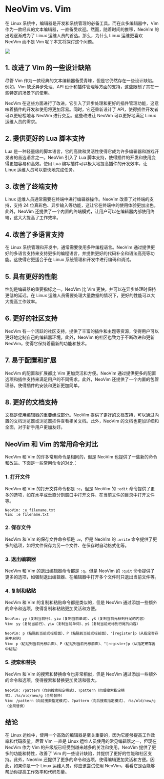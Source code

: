 # NeoVim vs. Vim
在 Linux 系统中，编辑器是开发和系统管理的必备工具。而在众多编辑器中，Vim 作为一款经典的文本编辑器，一直备受欢迎。然而，随着时间的推移，NeoVim 的出现逐渐成为了 Linux 运维人员的首选。那么，为什么 Linux 运维更喜欢 NeoVim 而不是 Vim 呢？本文将探讨这个问题。

![](https://static001.geekbang.org/infoq/01/016f599a3f03b54173da185210710d66.png)

1\. 改进了 Vim 的一些设计缺陷
-------------------

尽管 Vim 作为一款经典的文本编辑器备受青睐，但是它仍然存在一些设计缺陷。例如，Vim 缺乏异步处理、API 设计和插件管理等方面的支持，这些限制了其在一些特定的场景下的使用。

NeoVim 在这些方面进行了改进。它引入了异步处理和更好的插件管理功能，这意味着插件的开发和使用将更加容易。同时，它还重新设计了 API，使得插件开发者可以更轻松地与 NeoVim 进行交互。这些改进让 NeoVim 可以更好地满足 Linux 运维人员的需求。

2\. 提供更好的 Lua 脚本支持
------------------

Lua 是一种轻量级的脚本语言，它的高效和灵活性使得它成为许多编辑器和游戏开发者的首选语言之一。NeoVim 引入了 Lua 脚本支持，使得插件的开发和使用变得更加容易和高效。使用 Lua 编写插件可以极大地提高插件的开发效率，让 Linux 运维人员可以更快地完成任务。

3\. 改善了终端支持
-----------

Linux 运维人员通常需要在终端中进行编辑器操作。NeoVim 改善了对终端的支持，支持 24 位真彩色、异步输入等功能，这让它在终端中的使用体验更加出色。此外，NeoVim 还提供了一个内置的终端模式，让用户可以在编辑器内部使用终端，这大大提高了工作效率。

4\. 改善了多语言支持
------------

在 Linux 系统管理和开发中，通常需要使用多种编程语言。NeoVim 通过提供更好的多语言支持来支持更多的编程语言，并提供更好的代码补全和语法高亮等功能。这使得它更适合于在 Linux 系统管理和开发中进行编码和调试。

5\. 具有更好的性能
-----------

性能是编辑器的重要指标之一。NeoVim 比 Vim 更快，并可以在异步处理时保持更低的延迟。在 Linux 运维人员需要处理大量数据的情况下，更好的性能可以大大提高工作效率。

6\. 更好的社区支持
-----------

NeoVim 有一个活跃的社区支持，提供了丰富的插件和主题等资源，使得用户可以更好地定制自己的编辑器环境。此外，NeoVim 的社区也致力于不断改进和更新 NeoVim，使得它保持着最新的功能和技术。

7\. 易于配置和扩展
-----------

NeoVim 的配置和扩展都比 Vim 更加灵活和方便。NeoVim 通过提供更多的配置选项和插件支持来满足用户的不同需求。此外，NeoVim 还提供了一个内置的包管理器，使得插件的安装和更新更加简单。

8\. 更好的文档支持
-----------

文档是使用编辑器的重要组成部分。NeoVim 提供了更好的文档支持，可以通过内置的文档浏览器或浏览器插件查看相关文档。此外，NeoVim 的文档也更加详细和全面，对于新手用户更加友好。

NeoVim 和 Vim 的常用命令对比
--------------------

NeoVim 和 Vim 的许多常用命令是相同的，但是 NeoVim 也提供了一些新的命令和改进。下面是一些常用命令的对比：

### 1\. 打开文件

NeoVim 和 Vim 的打开文件命令都是 `:e`，但是 NeoVim 的 `:edit` 命令提供了更多的选项，如在水平或垂直分割窗口中打开文件、在当前文件的目录中打开文件等。

```
NeoVim: :e filename.txt
Vim: :e filename.txt
```

### 2\. 保存文件

NeoVim 和 Vim 的保存文件命令都是 `:w`，但是 NeoVim 的 `:write` 命令提供了更多的选项，如将文件保存为另一个文件、在保存时自动格式化等。

### 3\. 退出编辑器

NeoVim 和 Vim 的退出编辑器命令都是 `:q`，但是 NeoVim 的 `:quit` 命令提供了更多的选项，如强制退出编辑器、在编辑器中打开多个文件时只退出当前文件等。

### 4\. 复制和粘贴

NeoVim 和 Vim 的复制和粘贴命令都是类似的，但是 NeoVim 通过添加一些额外的命令和选项，使得复制和粘贴更加灵活和方便。

```
NeoVim: yy（复制当前行）、yiw（复制当前单词）、y$（复制当前光标到行尾的内容）
Vim: yy（复制当前行）、yiw（复制当前单词）、y$（复制当前光标到行尾的内容）
```

```
NeoVim: p（粘贴到当前光标后面）、P（粘贴到当前光标前面）、"[register]p（从指定寄存器中粘贴）
Vim: p（粘贴到当前光标后面）、P（粘贴到当前光标前面）、"[register]p（从指定寄存器中粘贴）
```

### 5\. 搜索和替换

NeoVim 和 Vim 的搜索和替换命令也非常相似，但是 NeoVim 通过添加一些额外的命令和选项，使得搜索和替换更加灵活和强大。

```
NeoVim: /pattern（向前搜索指定模式）、?pattern（向后搜索指定模式）、:%s/old/new/g（全局替换）
Vim: /pattern（向前搜索指定模式）、?pattern（向后搜索指定模式）、:%s/old/new/g（全局替换）
```

结论
--

在 Linux 运维中，使用一个高效的编辑器是至关重要的，因为它能够提高工作效率和代码质量。尽管 Vim 一直是 Linux 运维人员使用的常见编辑器之一，但现在 NeoVim 作为 Vim 的升级版已经受到越来越多的关注和使用。NeoVim 提供了更多的功能和特性，改善了 Vim 的一些设计缺陷，并提供了更好的性能和社区支持。此外，NeoVim 还提供了更多的命令和选项，使得编辑更加灵活和方便。因此，如果你是一个 Linux 运维人员，你应该尝试使用 NeoVim，看看它是否能够帮助你提高工作效率和代码质量。
